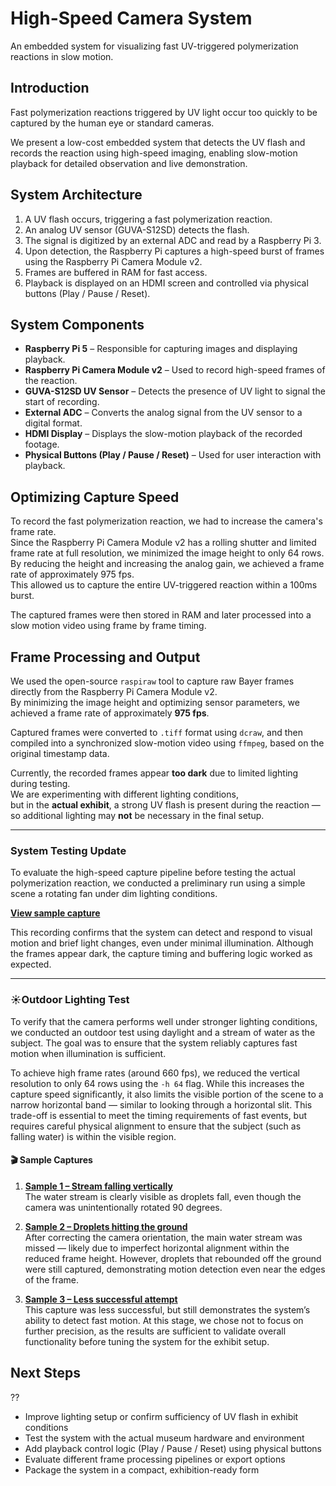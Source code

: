 # High-Speed Camera System
An embedded system for visualizing fast UV-triggered polymerization reactions in slow motion.
## Introduction

Fast polymerization reactions triggered by UV light occur too quickly to be captured by the human eye or standard cameras.

We present a low-cost embedded system that detects the UV flash and records the reaction using high-speed imaging, enabling slow-motion playback for detailed observation and live demonstration.
## System Architecture

1. A UV flash occurs, triggering a fast polymerization reaction.
2. An analog UV sensor (GUVA-S12SD) detects the flash.
3. The signal is digitized by an external ADC and read by a Raspberry Pi 3.
4. Upon detection, the Raspberry Pi captures a high-speed burst of frames using the Raspberry Pi Camera Module v2.
5. Frames are buffered in RAM for fast access.
6. Playback is displayed on an HDMI screen and controlled via physical buttons (Play / Pause / Reset).
## System Components

- **Raspberry Pi 5** – Responsible for capturing images and displaying playback.
- **Raspberry Pi Camera Module v2** – Used to record high-speed frames of the reaction.
- **GUVA-S12SD UV Sensor** – Detects the presence of UV light to signal the start of recording.
- **External ADC** – Converts the analog signal from the UV sensor to a digital format.
- **HDMI Display** – Displays the slow-motion playback of the recorded footage.
- **Physical Buttons (Play / Pause / Reset)** – Used for user interaction with playback.
## Optimizing Capture Speed

To record the fast polymerization reaction, we had to increase the camera's frame rate.  
Since the Raspberry Pi Camera Module v2 has a rolling shutter and limited frame rate at full resolution, we minimized the image height to only 64 rows.  
By reducing the height and increasing the analog gain, we achieved a frame rate of approximately 975 fps.  
This allowed us to capture the entire UV-triggered reaction within a 100ms burst.

The captured frames were then stored in RAM and later processed into a slow motion video using frame by frame timing.
## Frame Processing and Output

We used the open-source `raspiraw` tool to capture raw Bayer frames directly from the Raspberry Pi Camera Module v2.  
By minimizing the image height and optimizing sensor parameters, we achieved a frame rate of approximately **975 fps**.

Captured frames were converted to `.tiff` format using `dcraw`, and then compiled into a synchronized slow-motion video using `ffmpeg`, based on the original timestamp data.

Currently, the recorded frames appear **too dark** due to limited lighting during testing.  
We are experimenting with different lighting conditions,  
but in the **actual exhibit**, a strong UV flash is present during the reaction — so additional lighting may **not** be necessary in the final setup.

---

### System Testing Update

To evaluate the high-speed capture pipeline before testing the actual polymerization reaction, we conducted a preliminary run using a simple scene  a rotating fan under dim lighting conditions.

**[View sample capture](https://drive.google.com/file/d/1PzW4zkaScqAXy1D3jOnbjnEaSPEWVI3p/view)**

This recording confirms that the system can detect and respond to visual motion and brief light changes, even under minimal illumination. Although the frames appear dark, the capture timing and buffering logic worked as expected.

---

### ☀Outdoor Lighting Test

To verify that the camera performs well under stronger lighting conditions, we conducted an outdoor test using daylight and a stream of water as the subject. The goal was to ensure that the system reliably captures fast motion when illumination is sufficient.


To achieve high frame rates (around 660 fps), we reduced the vertical resolution to only 64 rows using the `-h 64` flag. While this increases the capture speed significantly, it also limits the visible portion of the scene to a narrow horizontal band — similar to looking through a horizontal slit. This trade-off is essential to meet the timing requirements of fast events, but requires careful physical alignment to ensure that the subject (such as falling water) is within the visible region.

#### 🎬 Sample Captures

1. **[Sample 1 – Stream falling vertically](https://drive.google.com/file/d/1tkDQBM2TiiqNo0x5NmPXNWECEWIrQ5F-/view)**  
   The water stream is clearly visible as droplets fall, even though the camera was unintentionally rotated 90 degrees.

2. **[Sample 2 – Droplets hitting the ground](https://drive.google.com/file/d/1HDNrdlW91r2VxZYlnDlstKxNU1lgPaSQ/view)**  
   After correcting the camera orientation, the main water stream was missed — likely due to imperfect horizontal alignment within the reduced frame height. However, droplets that rebounded off the ground were still captured, demonstrating motion detection even near the edges of the frame.

3. **[Sample 3 – Less successful attempt](https://drive.google.com/file/d/1XEx5hrPEJuywzcE6ZUDVG6fwlSdQVgLJ/view)**  
   This capture was less successful, but still demonstrates the system’s ability to detect fast motion. At this stage, we chose not to focus on further precision, as the results are sufficient to validate overall functionality before tuning the system for the exhibit setup.




## Next Steps

??
- Improve lighting setup or confirm sufficiency of UV flash in exhibit conditions
- Test the system with the actual museum hardware and environment
- Add playback control logic (Play / Pause / Reset) using physical buttons
- Evaluate different frame processing pipelines or export options
- Package the system in a compact, exhibition-ready form

